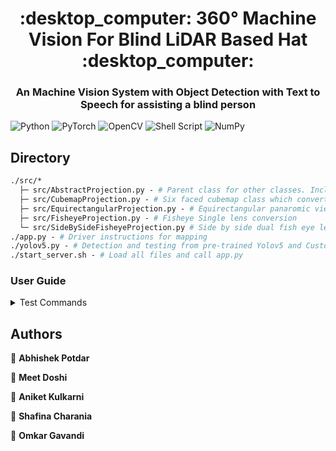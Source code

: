 
<h1 align="center">:desktop_computer: 360° Machine Vision For Blind LiDAR Based Hat :desktop_computer:</h1>
<h3 align="center">An Machine Vision System with Object Detection with Text to Speech for assisting a blind person</h3>


![Python](https://img.shields.io/badge/python-v3.7-blue)
![PyTorch](https://img.shields.io/badge/PyTorch-%23EE4C2C.svg?style=for-the-badge&logo=PyTorch&logoColor=white)
![OpenCV](https://img.shields.io/badge/opencv-%23white.svg?style=for-the-badge&logo=opencv&logoColor=white)
![Shell Script](https://img.shields.io/badge/shell_script-%23121011.svg?style=for-the-badge&logo=gnu-bash&logoColor=white)
![NumPy](https://img.shields.io/badge/Numpy-777BB4?style=for-the-badge&logo=numpy&logoColor=white)


## Directory
```graphql
./src/* 
  ├─ src/AbstractProjection.py - # Parent class for other classes. Includes common functionality and conversion to 3D vectors of images.
  ├─ src/CubemapProjection.py - # Six faced cubemap class which converts 3D vectors to Cubemap projection
  ├─ src/EquirectangularProjection.py - # Equirectangular panaromic view converter
  ├─ src/FisheyeProjection.py - # Fisheye Single lens conversion
  └─ src/SideBySideFisheyeProjection.py # Side by side dual fish eye lens converter
./app.py - # Driver instructions for mapping
./yolov5.py - # Detection and testing from pre-trained Yolov5 and Custom trained Yolov5
./start_server.sh - # Load all files and call app.py
```


### User Guide

<details>
<summary>Test Commands</summary>

Currently commands are set to Image show. 


Can be modified to Image save.


Example command for Fisheye to Cubemap: 

`python app.py --approach Cubemap --input Image --image_path  test.png --output_path "front.png right.png back.png left.png top.png bottom.png" --output_width 512 --output_height 512`

Example command for Fisheye to Equi:

`python app.py --approach Equirectangular --input Image --image_path  test.png --output_path "equi.png" --output_width 512 --output_height 512`
 
</details>

## Authors

👤 **Abhishek Potdar**


👤 **Meet Doshi**


👤 **Aniket Kulkarni**


👤 **Shafina Charania**


👤 **Omkar Gavandi**





